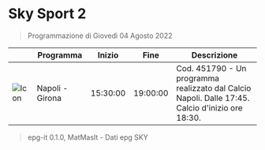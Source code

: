 # Sky Sport 2
> Programmazione di Giovedì 04 Agosto 2022

||Programma|Inizio|Fine|Descrizione|
|---|---|---|---|---|
|![Icon](https://guidatv.sky.it/uuid/d626bb23-60e5-446d-95b8-95b95c0d0cba/cover?md5ChecksumParam=f26d0ceafef73019c1bedbaba9fa7137)|Napoli - Girona|15:30:00|19:00:00|Cod. 451790 - Un programma realizzato dal Calcio Napoli. Dalle 17:45. Calcio d&#039;inizio ore 18:30.



 > epg-it 0.1.0, MatMasIt - Dati epg SKY
